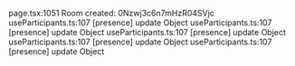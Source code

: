 page.tsx:1051 Room created: 0Nzwj3c6n7mHzR04SVjc
useParticipants.ts:107 [presence] update Object
useParticipants.ts:107 [presence] update Object
useParticipants.ts:107 [presence] update Object
useParticipants.ts:107 [presence] update Object
useParticipants.ts:107 [presence] update Object
